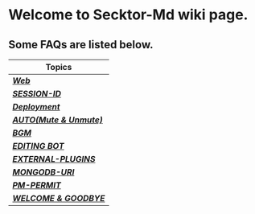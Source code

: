 # Welcome to Secktor-Md wiki page.
## Some FAQs are listed below.
| Topics |
| --- |
|***[Web](https://secktorbot.tech)***| 
|***[SESSION-ID](https://secktorbot.tech/session)***| 
|***[Deployment](https://github.com/SamPandey001/Secktor-Md/wiki/Deployment)***| 
|***[AUTO(Mute & Unmute)](https://github.com/SamPandey001/Secktor-Md/wiki/Auto(Mute-&-Unmute))***| 
|***[BGM](https://github.com/SamPandey001/Secktor-Md/wiki/BGM)***| 
|***[EDITING BOT](https://github.com/SamPandey001/Secktor-Md/wiki/Editing-Modifying)***| 
|***[EXTERNAL-PLUGINS](https://github.com/SamPandey001/Secktor-Md/wiki/External-Plugins.)***| 
|***[MONGODB-URI](https://github.com/SamPandey001/Secktor-Md/wiki/Mongodb-URI)***| 
|***[PM-PERMIT](https://github.com/SamPandey001/Secktor-Md/wiki/Pm-Permit)***| 
|***[WELCOME & GOODBYE](https://github.com/SamPandey001/Secktor-Md/wiki/Themes)***| 